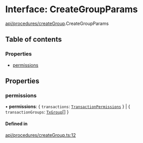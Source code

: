 # Interface: CreateGroupParams

[api/procedures/createGroup](../wiki/api.procedures.createGroup).CreateGroupParams

## Table of contents

### Properties

- [permissions](../wiki/api.procedures.createGroup.CreateGroupParams#permissions)

## Properties

### permissions

• **permissions**: { `transactions`: [`TransactionPermissions`](../wiki/types.TransactionPermissions)  } \| { `transactionGroups`: [`TxGroup`](../wiki/types.TxGroup)[]  }

#### Defined in

[api/procedures/createGroup.ts:12](https://github.com/PolymathNetwork/polymesh-sdk/blob/31dfa0dc/src/api/procedures/createGroup.ts#L12)
